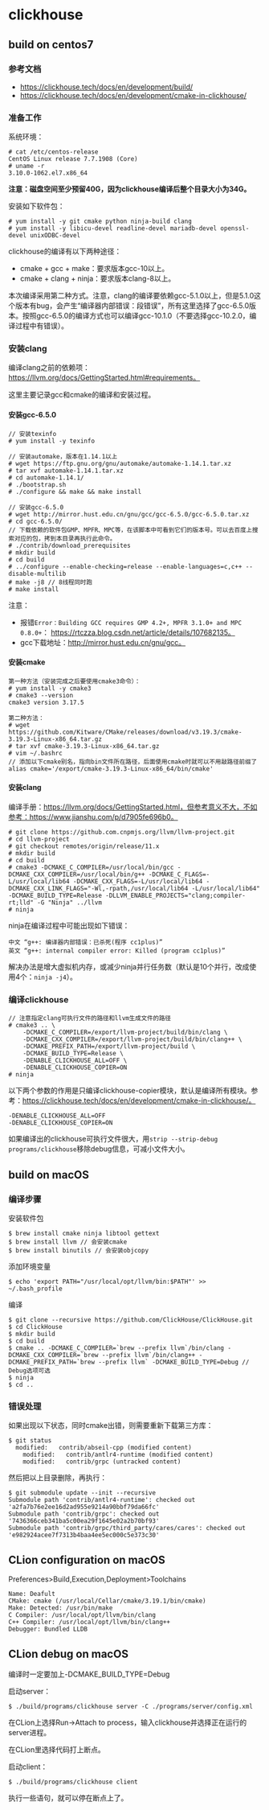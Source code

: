 # clickhouse

## build on centos7

### 参考文档

- https://clickhouse.tech/docs/en/development/build/
- https://clickhouse.tech/docs/en/development/cmake-in-clickhouse/

### 准备工作

系统环境：

```
# cat /etc/centos-release
CentOS Linux release 7.7.1908 (Core)
# uname -r
3.10.0-1062.el7.x86_64
```

**注意：磁盘空间至少预留40G，因为clickhouse编译后整个目录大小为34G。**

安装如下软件包：

```
# yum install -y git cmake python ninja-build clang
# yum install -y libicu-devel readline-devel mariadb-devel openssl-devel unixODBC-devel
```

clickhouse的编译有以下两种途径：

- cmake + gcc + make：要求版本gcc-10以上。
- cmake + clang + ninja：要求版本clang-8以上。

本次编译采用第二种方式。注意，clang的编译要依赖gcc-5.1.0以上，但是5.1.0这个版本有bug，会产生“编译器内部错误：段错误”，所有这里选择了gcc-6.5.0版本。按照gcc-6.5.0的编译方式也可以编译gcc-10.1.0（不要选择gcc-10.2.0，编译过程中有错误）。

### 安装clang

编译clang之前的依赖项：https://llvm.org/docs/GettingStarted.html#requirements。

这里主要记录gcc和cmake的编译和安装过程。

#### 安装gcc-6.5.0

```
// 安装texinfo
# yum install -y texinfo

// 安装automake，版本在1.14.1以上
# wget https://ftp.gnu.org/gnu/automake/automake-1.14.1.tar.xz
# tar xvf automake-1.14.1.tar.xz
# cd automake-1.14.1/
# ./bootstrap.sh
# ./configure && make && make install

// 安装gcc-6.5.0
# wget http://mirror.hust.edu.cn/gnu/gcc/gcc-6.5.0/gcc-6.5.0.tar.xz
# cd gcc-6.5.0/
// 下载依赖的软件包GMP、MPFR、MPC等，在该脚本中可看到它们的版本号。可以去百度上搜索对应的包，拷到本目录再执行此命令。
# ./contrib/download_prerequisites
# mkdir build
# cd build
# ../configure --enable-checking=release --enable-languages=c,c++ --disable-multilib
# make -j8 // 8线程同时跑
# make install
```

注意：

- 报错`Error：Building GCC requires GMP 4.2+, MPFR 3.1.0+ and MPC 0.8.0+`： https://rtczza.blog.csdn.net/article/details/107682135。
- gcc下载地址：http://mirror.hust.edu.cn/gnu/gcc。

#### 安装cmake

```
第一种方法（安装完成之后要使用cmake3命令）：
# yum install -y cmake3
# cmake3 --version
cmake3 version 3.17.5

第二种方法：
# wget https://github.com/Kitware/CMake/releases/download/v3.19.3/cmake-3.19.3-Linux-x86_64.tar.gz
# tar xvf cmake-3.19.3-Linux-x86_64.tar.gz
# vim ~/.bashrc
// 添加以下cmake别名，指向bin文件所在路径，后面使用cmake时就可以不用敲路径前缀了
alias cmake='/export/cmake-3.19.3-Linux-x86_64/bin/cmake'
```

#### 安装clang

编译手册：https://llvm.org/docs/GettingStarted.html，但参考意义不大，不如参考：https://www.jianshu.com/p/d7905fe696b0。

```
# git clone https://github.com.cnpmjs.org/llvm/llvm-project.git
# cd llvm-project
# git checkout remotes/origin/release/11.x
# mkdir build
# cd build
# cmake3 -DCMAKE_C_COMPILER=/usr/local/bin/gcc -DCMAKE_CXX_COMPILER=/usr/local/bin/g++ -DCMAKE_C_FLAGS=-L/usr/local/lib64 -DCMAKE_CXX_FLAGS=-L/usr/local/lib64 -DCMAKE_CXX_LINK_FLAGS="-Wl,-rpath,/usr/local/lib64 -L/usr/local/lib64" -DCMAKE_BUILD_TYPE=Release -DLLVM_ENABLE_PROJECTS="clang;compiler-rt;lld" -G "Ninja" ../llvm
# ninja
```

ninja在编译过程中可能出现如下错误：

```
中文 “g++: 编译器内部错误：已杀死(程序 cc1plus)”
英文 “g++: internal compiler error: Killed (program cc1plus)”
```

解决办法是增大虚拟机内存，或减少ninja并行任务数（默认是10个并行，改成使用4个：`ninja -j4`）。

### 编译clickhouse

```
// 注意指定clang可执行文件的路径和llvm生成文件的路径
# cmake3 .. \
    -DCMAKE_C_COMPILER=/export/llvm-project/build/bin/clang \
    -DCMAKE_CXX_COMPILER=/export/llvm-project/build/bin/clang++ \
    -DCMAKE_PREFIX_PATH=/export/llvm-project/build \
    -DCMAKE_BUILD_TYPE=Release \
    -DENABLE_CLICKHOUSE_ALL=OFF \
    -DENABLE_CLICKHOUSE_COPIER=ON 
# ninja
```

以下两个参数的作用是只编译clickhouse-copier模块，默认是编译所有模块。参考：https://clickhouse.tech/docs/en/development/cmake-in-clickhouse/。

```
-DENABLE_CLICKHOUSE_ALL=OFF
-DENABLE_CLICKHOUSE_COPIER=ON
```

如果编译出的clickhouse可执行文件很大，用`strip --strip-debug programs/clickhouse`移除debug信息，可减小文件大小。

## build on macOS

### 编译步骤

安装软件包

```
$ brew install cmake ninja libtool gettext
$ brew install llvm // 会安装cmake
$ brew install binutils // 会安装objcopy
```

添加环境变量

```
$ echo 'export PATH="/usr/local/opt/llvm/bin:$PATH"' >> ~/.bash_profile
```

编译

```
$ git clone --recursive https://github.com/ClickHouse/ClickHouse.git
$ cd ClickHouse
$ mkdir build
$ cd build
$ cmake .. -DCMAKE_C_COMPILER=`brew --prefix llvm`/bin/clang -DCMAKE_CXX_COMPILER=`brew --prefix llvm`/bin/clang++ -DCMAKE_PREFIX_PATH=`brew --prefix llvm` -DCMAKE_BUILD_TYPE=Debug // Debug选项可选
$ ninja
$ cd ..
```

### 错误处理

如果出现以下状态，同时cmake出错，则需要重新下载第三方库：

```
$ git status
  modified:   contrib/abseil-cpp (modified content)
	modified:   contrib/antlr4-runtime (modified content)
	modified:   contrib/grpc (untracked content)
```

然后把以上目录删除，再执行：

```
$ git submodule update --init --recursive
Submodule path 'contrib/antlr4-runtime': checked out 'a2fa7b76e2ee16d2ad955e9214a90bbf79da66fc'
Submodule path 'contrib/grpc': checked out '7436366ceb341ba5c00ea29f1645e02a2b70bf93'
Submodule path 'contrib/grpc/third_party/cares/cares': checked out 'e982924acee7f7313b4baa4ee5ec000c5e373c30'
```



## CLion configuration on macOS

Preferences>Build,Execution,Deployment>Toolchains

```
Name: Deafult
CMake: cmake (/usr/local/Cellar/cmake/3.19.1/bin/cmake)
Make: Detected: /usr/bin/make
C Compiler: /usr/local/opt/llvm/bin/clang
C++ Compiler: /usr/local/opt/llvm/bin/clang++
Debugger: Bundled LLDB
```

## CLion debug on macOS

编译时一定要加上-DCMAKE_BUILD_TYPE=Debug

启动server：

```
$ ./build/programs/clickhouse server -C ./programs/server/config.xml
```

在CLion上选择Run->Attach to process，输入clickhouse并选择正在运行的server进程。

在CLion里选择代码打上断点。

启动client：

```
$ ./build/programs/clickhouse client
```

执行一些语句，就可以停在断点上了。

